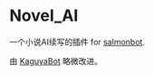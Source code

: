 # Novel_AI

一个小说AI续写的插件 for [salmonbot](https://github.com/Watanabe-Asa/SalmonBot).

由 [KaguyaBot](https://github.com/liwh011/Kaguya-QQBot) 略微改进。
